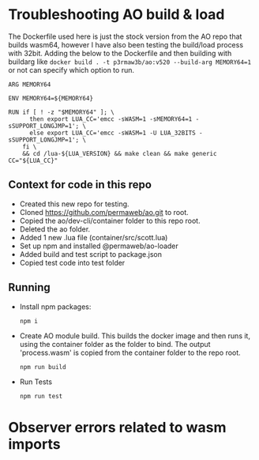 # Troubleshooting AO build & load
The Dockerfile used here is just the stock version from the AO repo that builds wasm64, however I have also been testing the build/load process with 32bit. Adding the below to the Dockerfile and then building with buildarg like `docker build . -t p3rmaw3b/ao:v520 --build-arg MEMORY64=1` or not can specify which option to run.
```
ARG MEMORY64

ENV MEMORY64=${MEMORY64}

RUN if [ ! -z "$MEMORY64" ]; \
      then export LUA_CC='emcc -sWASM=1 -sMEMORY64=1 -sSUPPORT_LONGJMP=1'; \
      else export LUA_CC='emcc -sWASM=1 -U LUA_32BITS -sSUPPORT_LONGJMP=1'; \
    fi \
    && cd /lua-${LUA_VERSION} && make clean && make generic CC="${LUA_CC}"

```
  
## Context for code in this repo
 - Created this new repo for testing.
 - Cloned https://github.com/permaweb/ao.git to root.
 - Copied the ao/dev-cli/container folder to this repo root.
 - Deleted the ao folder.
 - Added 1 new .lua file (container/src/scott.lua)
 - Set up npm and installed @permaweb/ao-loader
 - Added build and test script to package.json
 - Copied test code into test folder

## Running
 - Install npm packages:
   ```
   npm i
   ```
 - Create AO module build. This builds the docker image and then runs it, using the container folder as the folder to bind. The output 'process.wasm' is copied from the container folder to the repo root.
   ```
   npm run build
   ```
 - Run Tests
   ```
   npm run test
   ```
# Observer errors related to wasm imports
